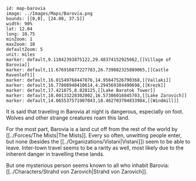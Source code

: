 ```leaflet
id: map-barovia
image: ../Images/Maps/Barovia.png
bounds: [[0,0], [24.08, 37.5]]
width: 90%
lat: 12.04
long: 18.75
minZoom: 1
maxZoom: 10
defaultZoom: 5
unit: miles
marker: default,9.11842393875122,29.48374152925662,[[Village of Barovia]]
marker: default,11.676910877227783,26.739082325889065,[[Castle Ravenloft]]
marker: default,16.01549768447876,14.95647526790368,[[Vallaki]]
marker: default,16.77808940410614,4.294569384490698,[[Krezk]]
marker: default,17.421875,8.828125,[[Lake Baratok Tower]]
marker: default,18.00133228302002,16.57386016845703,[[Lake Zarovich]]
marker: default,14.065537571907043,18.462703704833984,[[Windmill]]

```

It is said that traveling in Barovia at night is dangerous, especially on foot. Wolves and other strange creatures roam this land.

For the most part, Barovia is a land cut off from the rest of the world by [[../Forces/The Mists|The Mists]]. Every so often, unwitting people enter, but none (besides the [[../Organizations/Vistani|Vistani]]) seem to be able to leave. Inter-town travel seems to be a rarity as well, most likely due to the inherent danger in travelling these lands.

But one mysterious person seems known to all who inhabit Barovia: [[../Characters/Strahd von Zarovich|Strahd von Zarovich]].